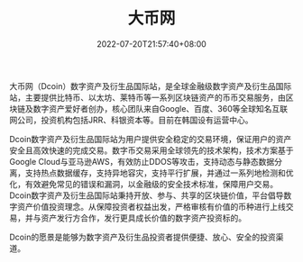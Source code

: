 ﻿---
weight: 
title: "大币网"
description: "Dcoin成立于2018年，在韩国、瑞士等全球金融中心均设立办公区，致力于成为全球最大的中文版数字资产国际站。"
date: 2022-07-20T21:57:40+08:00
lastmod: 2022-07-20T16:45:40+08:00
draft: false
authors: ["june"]
featuredImage: "409.png"
link: "https://www.bibiqing.com/exchange/dcoin"
tags: ["交易所","大币网"]
categories: ["navigation"]
navigation: ["交易所"]
lightgallery: true
toc: true
pinned: false
recommend: false
recommend1: false
---
大币网（Dcoin）数字资产及衍生品国际站，是全球金融级数字资产及衍生品国际站，主要提供比特币、以太坊、莱特币等一系列区块链资产的币币交易服务，由区块链及数字资产爱好者创办，核心团队来自Google、百度、360等全球知名互联网公司，投资机构包括JRR、科银资本等。目前在韩国设有运营中心。

Dcoin数字资产及衍生品国际站为用户提供安全稳定的交易环境，保证用户的资产安全且高效快速的完成交易。数字币交易采用全球领先的技术架构，技术方案基于Google Cloud与亚马逊AWS，有效防止DDOS等攻击，支持动态与静态数据分离，支持热点数据缓存，支持异地容灾，支持平行扩展，并通过一系列地检测和优化，有效避免常见的错误和漏洞，以金融级的安全技术标准，保障用户交易。
Dcoin数字资产及衍生品国际站秉持开放、参与、共享的区块链价值，平台倡导数字资产价值投资理念。从保障投资者权益出发，严格审核有价值的币种进行上线交易，并与资产发行方合作，发行更具成长价值的数字资产投资标的。

Dcoin的愿景是能够为数字资产及衍生品投资者提供便捷、放心、安全的投资渠道。